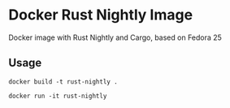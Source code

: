 Docker Rust Nightly Image
=========================

Docker image with Rust Nightly and Cargo, based on Fedora 25

Usage
-----

```
docker build -t rust-nightly .
```

```
docker run -it rust-nightly
```

